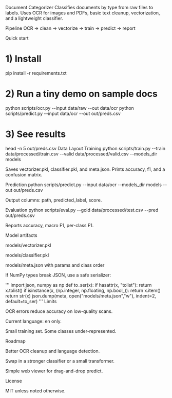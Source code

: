 Document Categorizer
Classifies documents by type from raw files to labels. Uses OCR for images and PDFs, basic text cleanup, vectorization, and a lightweight classifier.

Pipeline
OCR → clean → vectorize → train → predict → report

Quick start
# 1) Install
pip install -r requirements.txt

# 2) Run a tiny demo on sample docs
python scripts/ocr.py --input data/raw --out data/ocr
python scripts/predict.py --input data/ocr --out out/preds.csv

# 3) See results
head -n 5 out/preds.csv
Data Layout
Training
python scripts/train.py
--train data/processed/train.csv
--valid data/processed/valid.csv
--models_dir models

Saves vectorizer.pkl, classifier.pkl, and meta.json. Prints accuracy, f1, and a confusion matrix.

Prediction python scripts/predict.py
--input data/ocr
--models_dir models
--out out/preds.csv

Output columns: path, predicted_label, score.

Evaluation python scripts/eval.py
--gold data/processed/test.csv
--pred out/preds.csv

Reports accuracy, macro F1, per-class F1.

Model artifacts

models/vectorizer.pkl

models/classifier.pkl

models/meta.json with params and class order

If NumPy types break JSON, use a safe serializer:

''' import json, numpy as np def to_ser(x): if hasattr(x, "tolist"): return x.tolist() if isinstance(x, (np.integer, np.floating, np.bool_)): return x.item() return str(x) json.dump(meta, open("models/meta.json","w"), indent=2, default=to_ser) ''' Limits

OCR errors reduce accuracy on low-quality scans.

Current language: en only.

Small training set. Some classes under-represented.

Roadmap

Better OCR cleanup and language detection.

Swap in a stronger classifier or a small transformer.

Simple web viewer for drag-and-drop predict.

License

MIT unless noted otherwise.

